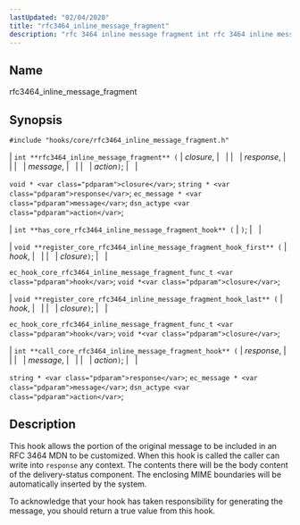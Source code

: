 ```yaml
---
lastUpdated: "02/04/2020"
title: "rfc3464_inline_message_fragment"
description: "rfc 3464 inline message fragment int rfc 3464 inline message fragment closure response message action void closure string response ec message message dsn actype action int has core rfc 3464 inline message fragment hook void register core rfc 3464 inline message fragment hook first hook closure ec hook core rfc..."
---
```


<a name="hooks.core.rfc3464_inline_message_fragment"></a> 
## Name

rfc3464_inline_message_fragment

## Synopsis

`#include "hooks/core/rfc3464_inline_message_fragment.h"`

| `int **rfc3464_inline_message_fragment** (` | <var class="pdparam">closure</var>, |   |
|   | <var class="pdparam">response</var>, |   |
|   | <var class="pdparam">message</var>, |   |
|   | <var class="pdparam">action</var>`)`; |   |

`void * <var class="pdparam">closure</var>`;
`string * <var class="pdparam">response</var>`;
`ec_message * <var class="pdparam">message</var>`;
`dsn_actype <var class="pdparam">action</var>`;

| `int **has_core_rfc3464_inline_message_fragment_hook** (` | `)`; |   |

| `void **register_core_rfc3464_inline_message_fragment_hook_first** (` | <var class="pdparam">hook</var>, |   |
|   | <var class="pdparam">closure</var>`)`; |   |

`ec_hook_core_rfc3464_inline_message_fragment_func_t <var class="pdparam">hook</var>`;
`void *<var class="pdparam">closure</var>`;

| `void **register_core_rfc3464_inline_message_fragment_hook_last** (` | <var class="pdparam">hook</var>, |   |
|   | <var class="pdparam">closure</var>`)`; |   |

`ec_hook_core_rfc3464_inline_message_fragment_func_t <var class="pdparam">hook</var>`;
`void *<var class="pdparam">closure</var>`;

| `int **call_core_rfc3464_inline_message_fragment_hook** (` | <var class="pdparam">response</var>, |   |
|   | <var class="pdparam">message</var>, |   |
|   | <var class="pdparam">action</var>`)`; |   |

`string * <var class="pdparam">response</var>`;
`ec_message * <var class="pdparam">message</var>`;
`dsn_actype <var class="pdparam">action</var>`;<a name="idp36934864"></a> 
## Description

This hook allows the portion of the original message to be included in an RFC 3464 MDN to be customized. When this hook is called the caller can write into `response` any context. The contents there will be the body content of the delivery-status component. The enclosing MIME boundaries will be automatically inserted by the system.

To acknowledge that your hook has taken responsibility for generating the message, you should return a true value from this hook.